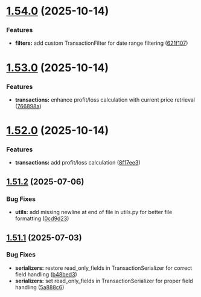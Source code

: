 # [1.54.0](https://github.com/moo-gh/Django-Crypto-Assets-Monitoring/compare/v1.53.0...v1.54.0) (2025-10-14)


### Features

* **filters:** add custom TransactionFilter for date range filtering ([621f107](https://github.com/moo-gh/Django-Crypto-Assets-Monitoring/commit/621f10740a045e08bee9caa9ef48f4ee3a383348))



# [1.53.0](https://github.com/moo-gh/Django-Crypto-Assets-Monitoring/compare/v1.52.0...v1.53.0) (2025-10-14)


### Features

* **transactions:** enhance profit/loss calculation with current price retrieval ([766898a](https://github.com/moo-gh/Django-Crypto-Assets-Monitoring/commit/766898a5740cc0e9c7dcf9b161accaea1b368acd))



# [1.52.0](https://github.com/moo-gh/Django-Crypto-Assets-Monitoring/compare/v1.51.2...v1.52.0) (2025-10-14)


### Features

* **transactions:** add profit/loss calculation ([8f17ee3](https://github.com/moo-gh/Django-Crypto-Assets-Monitoring/commit/8f17ee3c7e5e352941587945e807c429c3de03e8))



## [1.51.2](https://github.com/moo-gh/Django-Crypto-Assets-Monitoring/compare/v1.51.1...v1.51.2) (2025-07-06)


### Bug Fixes

* **utils:** add missing newline at end of file in utils.py for better file formatting ([0cd9d23](https://github.com/moo-gh/Django-Crypto-Assets-Monitoring/commit/0cd9d23cc2402087fec8776847b17b20c92dbd97))



## [1.51.1](https://github.com/moo-gh/Django-Crypto-Assets-Monitoring/compare/v1.51.0...v1.51.1) (2025-07-03)


### Bug Fixes

* **serializers:** restore read_only_fields in TransactionSerializer for correct field handling ([b48bed3](https://github.com/moo-gh/Django-Crypto-Assets-Monitoring/commit/b48bed3bf5623801a7764618546b663297575aa5))
* **serializers:** set read_only_fields in TransactionSerializer for proper field handling ([5a888c6](https://github.com/moo-gh/Django-Crypto-Assets-Monitoring/commit/5a888c62db0f752e3b82307c24a9d5891e22fcd9))



